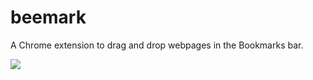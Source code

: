 # beemark
A Chrome extension to drag and drop webpages in the Bookmarks bar.

![](http://www.reactiongifs.us/wp-content/uploads/2013/10/nuh_uh_conan_obrien.gif)
